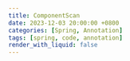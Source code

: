 ```yaml
---
title: ComponentScan
date: 2023-12-03 20:00:00 +0800
categories: [Spring, Annotation]
tags: [spring, code, annotation]
render_with_liquid: false
---
```


